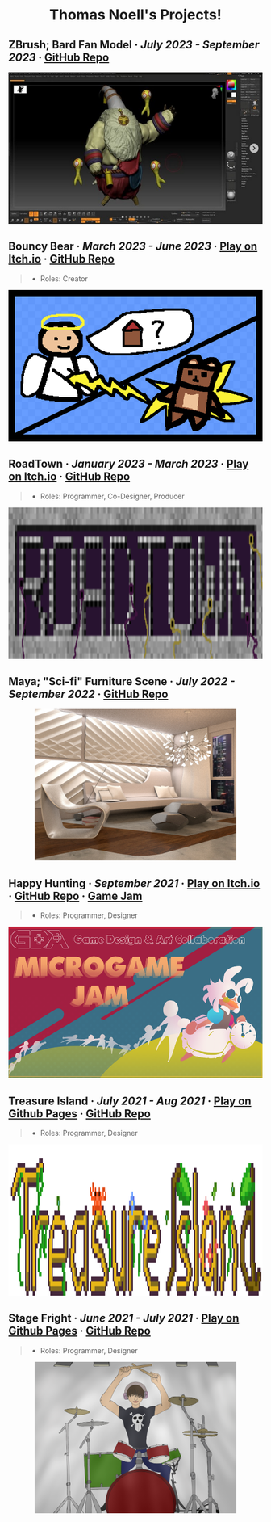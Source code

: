 <h1 align="center">Thomas Noell's Projects!</h1>

<h2>
  <strong>ZBrush; Bard Fan Model</strong> · <em>July 2023 - September 2023</em> · 
  <a href="https://github.com/OfficialThomas/ZbrushBardLoL">GitHub Repo</a>
</h2>

<p align="center">
  <img src="Projects_Images/Bard_Posed.png" alt="Happy Hunting Kiss Sprite" height="300">
</p>

<h2>
  <strong>Bouncy Bear</strong> · <em>March 2023 - June 2023</em> · 
  <a href="https://officialthomas.itch.io/bouncybear">Play on Itch.io</a> ·
  <a href="https://github.com/OfficialThomas/Bouncy-Bear-Game">GitHub Repo</a>
</h2>

> - Roles: Creator

<p align="center">
  <img src="Projects_Images/bouncybearscene2.png" alt="Bouncy Bear Sprite" height="300">
</p>

<h2>
  <strong>RoadTown</strong> · <em>January 2023 - March 2023</em> · 
  <a href="https://officialthomas.itch.io/roadtown-usa">Play on Itch.io</a> ·
  <a href="https://github.com/OfficialThomas/CMPM-171-GROUP-20">GitHub Repo</a>
</h2>

> - Roles: Programmer, Co-Designer, Producer

<p align="center">
  <img src="Projects_Images/roadtownlogo.png" alt="Player Sprite Roadtown" height="300">
</p>

<h2>
  <strong>Maya; "Sci-fi" Furniture Scene</strong> · <em>July 2022 - September 2022</em> · 
  <a href="https://github.com/OfficialThomas/MayaScifiScene">GitHub Repo</a>
</h2>

<p align="center">
  <img src="Projects_Images/render_011.jpg" alt="Happy Hunting Kiss Sprite" height="300">
</p>

<h2>
  <strong>Happy Hunting</strong> · <em>September 2021</em> · 
  <a href="https://jonahrobot.itch.io/happyhunting">Play on Itch.io</a> ·
  <a href="https://github.com/OfficialThomas/HappyHunting">GitHub Repo</a> · 
  <a href="https://itch.io/jam/microgame-jam-2021">Game Jam</a>
</h2>

> - Roles: Programmer, Designer

<p align="center">
  <img src="Projects_Images/IArvDQ.png" alt="Happy Hunting Kiss Sprite" height="300">
</p>

<h2>
  <strong>Treasure Island</strong> · <em>July 2021 - Aug 2021</em> · 
  <a href="https://officialthomas.github.io/Treasure-Island/">Play on Github Pages</a> ·
  <a href="https://github.com/OfficialThomas/Treasure-Island">GitHub Repo</a> 
</h2>

> - Roles: Programmer, Designer

<p align="center">
  <img src="Projects_Images/treasureIslandtitle.png" alt="Treasure Island Sprite" height="300">
</p>

<h2>
  <strong>Stage Fright</strong> · <em>June 2021 - July 2021</em> · 
  <a href="https://officialthomas.github.io/Stage-Fright/">Play on Github Pages</a> ·
  <a href="https://github.com/OfficialThomas/Stage-Fright?tab=readme-ov-file">GitHub Repo</a> 
</h2>

> - Roles: Programmer, Designer

<p align="center">
  <img src="Projects_Images/stagefrighttitlescreen.png" alt="Stage Fright Sprite" Height="300">
</p>
